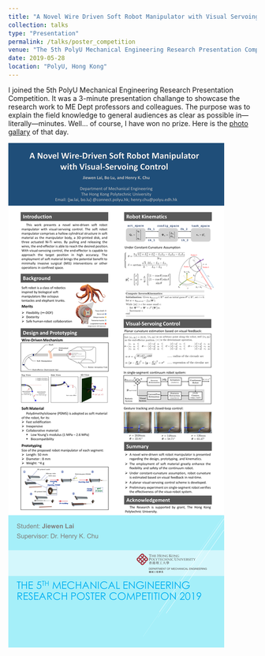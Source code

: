 ```yaml
---
title: "A Novel Wire Driven Soft Robot Manipulator with Visual Servoing Control"
collection: talks
type: "Presentation"
permalink: /talks/poster_competition
venue: "The 5th PolyU Mechanical Engineering Research Presentation Competition"
date: 2019-05-28
location: "PolyU, Hong Kong"
---
```


I joined the 5th PolyU Mechanical Engineering Research Presentation Competition. It was a 3-minute presentation challange to showcase the research work to ME Dept professors and colleagues. The purpose was to explain the field knowledge to general audiences as clear as possible in—literally—minutes. Well... of course, I have won no prize. Here is the [photo gallary](https://www.polyu.edu.hk/me/the-5th-research-presentation-competition/) of that day.

![poster_competition](/files/poster_competition.PNG)
